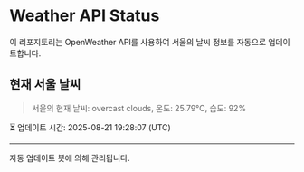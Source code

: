 
# Weather API Status

이 리포지토리는 OpenWeather API를 사용하여 서울의 날씨 정보를 자동으로 업데이트합니다.

## 현재 서울 날씨
> 서울의 현재 날씨: overcast clouds, 온도: 25.79°C, 습도: 92%

⏳ 업데이트 시간: 2025-08-21 19:28:07 (UTC)

---
자동 업데이트 봇에 의해 관리됩니다.
